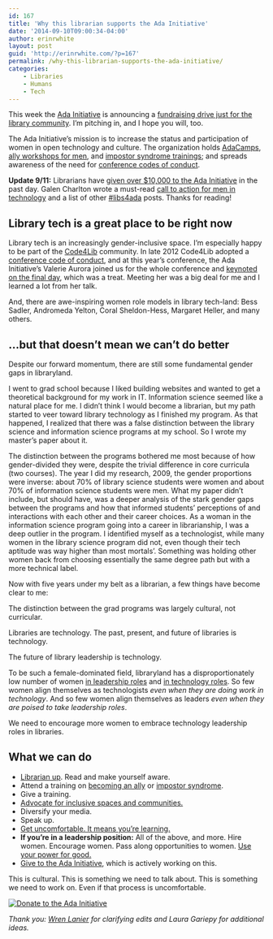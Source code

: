```yaml
---
id: 167
title: 'Why this librarian supports the Ada Initiative'
date: '2014-09-10T09:00:34-04:00'
author: erinrwhite
layout: post
guid: 'http://erinrwhite.com/?p=167'
permalink: /why-this-librarian-supports-the-ada-initiative/
categories:
    - Libraries
    - Humans
    - Tech
---
```


This week the [Ada Initiative](http://adainitiative.org/) is announcing a [fundraising drive just for the library community](https://supportada.org/?campaign=libraries). I’m pitching in, and I hope you will, too.

The Ada Initiative’s mission is to increase the status and participation of women in open technology and culture. The organization holds [AdaCamps](http://adainitiative.org/what-we-do/events/), [ally workshops for men](http://adainitiative.org/what-we-do/workshops-and-training/), and [impostor syndrome trainings](http://adainitiative.org/what-we-do/impostor-syndrome-training/); and spreads awareness of the need for [conference codes of conduct](http://adainitiative.org/what-we-do/events/inclusive-event-resources/).

**Update 9/11:** Librarians have [given over $10,000 to the Ada Initiative](https://adainitiative.org/2014/09/librarians-donate-over-10000-to-the-ada-initiative/) in the past day. Galen Charlton wrote a must-read [call to action for men in technology](http://galencharlton.com/blog/2014/09/libraries-the-ada-initiative-and-a-challenge/) and a list of other [\#libs4ada](https://twitter.com/search?f=realtime&q=%23libs4ada&src=typd) posts. Thanks for reading!

## Library tech is a great place to be right now

Library tech is an increasingly gender-inclusive space. I’m especially happy to be part of the [Code4Lib](http://code4lib.org/) community. In late 2012 Code4Lib adopted a [conference code of conduct](http://bit.ly/coc4lib), and at this year’s conference, the Ada Initiative’s Valerie Aurora joined us for the whole conference and [keynoted on the final day](https://adainitiative.org/2014/02/ada-initiative-keynotes-at-code4lib/), which was a treat. Meeting her was a big deal for me and I learned a lot from her talk.

And, there are awe-inspiring women role models in library tech-land: Bess Sadler, Andromeda Yelton, Coral Sheldon-Hess, Margaret Heller, and many others.

## …but that doesn’t mean we can’t do better

Despite our forward momentum, there are still some fundamental gender gaps in libraryland.

I went to grad school because I liked building websites and wanted to get a theoretical background for my work in IT. Information science seemed like a natural place for me. I didn’t think I would become a librarian, but my path started to veer toward library technology as I finished my program. As that happened, I realized that there was a false distinction between the library science and information science programs at my school. So I wrote my master’s paper about it.

The distinction between the programs bothered me most because of how gender-divided they were, despite the trivial difference in core curricula (two courses). The year I did my research, 2009, the gender proportions were inverse: about 70% of library science students were women and about 70% of information science students were men. What my paper didn’t include, but should have, was a deeper analysis of the stark gender gaps between the programs and how that informed students’ perceptions of and interactions with each other and their career choices. As a woman in the information science program going into a career in librarianship, I was a deep outlier in the program. I identified myself as a technologist, while many women in the library science program did not, even though their tech aptitude was way higher than most mortals’. Something was holding other women back from choosing essentially the same degree path but with a more technical label.

Now with five years under my belt as a librarian, a few things have become clear to me:

The distinction between the grad programs was largely cultural, not curricular.

Libraries are technology. The past, present, and future of libraries is technology.

The future of library leadership is technology.

To be such a female-dominated field, libraryland has a disproportionately low number of women [in leadership roles](http://www.ala.org/offices/diversity/diversitycounts/divcounts) and [in technology roles](http://ejournals.bc.edu/ojs/index.php/ital/article/view/3221). So few women align themselves as technologists *even when they are doing work in technology*. And so few women align themselves as leaders *even when they are poised to take leadership roles*.

We need to encourage more women to embrace technology leadership roles in libraries.

## What we can do

- [Librarian up](http://vinopal.org/2013/12/05/are-we-talking-enough-about-gender-bias-and-discrimination-in-the-library-profession/). Read and make yourself aware.
- Attend a training on [becoming an ally](http://adainitiative.org/what-we-do/workshops-and-training/) or [impostor syndrome](http://adainitiative.org/what-we-do/impostor-syndrome-training/).
- Give a training.
- [Advocate for inclusive spaces and communities.](http://adainitiative.org/what-we-do/events/inclusive-event-resources/)
- Diversify your media.
- Speak up.
- [Get uncomfortable. It means you’re learning.](http://valerieaurora.org/)
- **If you’re in a leadership position:** All of the above, and more. Hire women. Encourage women. Pass along opportunities to women. [Use your power for good.](http://www.businessinsider.com/men-need-to-lean-in-for-women-workplace-equality-2014-4)
- [Give to the Ada Initiative](https://adainitiative.org/donate/), which is actively working on this.

This is cultural. This is something we need to talk about. This is something we need to work on. Even if that process is uncomfortable.

[![Donate to the Ada Initiative](https://adainitiative.org/counters/2014counter-libraries.svg)](https://supportada.org/?campaign=libraries)

*Thank you: [Wren Lanier](http://wrenlanier.com/) for clarifying edits and Laura Gariepy for additional ideas.*